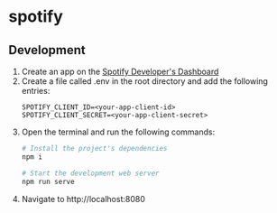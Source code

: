 # spotify

## Development
1. Create an app on the [Spotify Developer's Dashboard](https://developer.spotify.com/)
2. Create a file called .env in the root directory and add the following entries:
    ```
    SPOTIFY_CLIENT_ID=<your-app-client-id>
    SPOTIFY_CLIENT_SECRET=<your-app-client-secret>
    ```
3. Open the terminal and run the following commands:
    ```bash
    # Install the project's dependencies
    npm i

    # Start the development web server
    npm run serve
    ```
4. Navigate to http://localhost:8080
